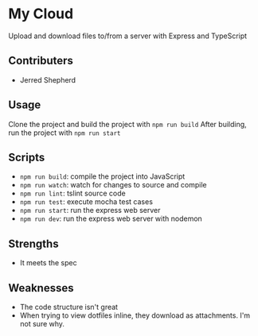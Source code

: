 # My Cloud
Upload and download files to/from a server with Express and TypeScript

## Contributers
* Jerred Shepherd

## Usage
Clone the project and build the project with `npm run build`
After building, run the project with `npm run start`

## Scripts
* ```npm run build```: compile the project into JavaScript
* ```npm run watch```: watch for changes to source and compile
* ```npm run lint```: tslint source code
* ```npm run test```: execute mocha test cases
* ```npm run start```: run the express web server
* ```npm run dev```: run the express web server with nodemon

## Strengths
* It meets the spec

## Weaknesses
* The code structure isn't great
* When trying to view dotfiles inline, they download as attachments. I'm not sure why.
